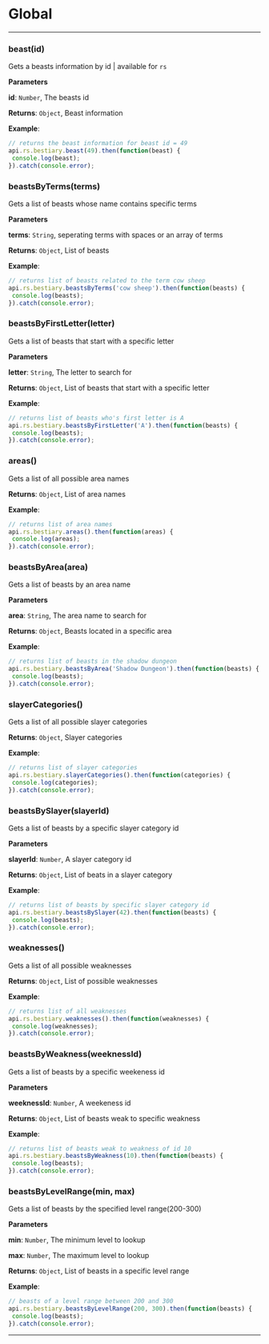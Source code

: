 # Global





* * *

### beast(id) 

Gets a beasts information by id | available for `rs`

**Parameters**

**id**: `Number`, The beasts id

**Returns**: `Object`, Beast information

**Example**:
```js
// returns the beast information for beast id = 49api.rs.bestiary.beast(49).then(function(beast) { console.log(beast);}).catch(console.error);
```


### beastsByTerms(terms) 

Gets a list of beasts whose name contains specific terms

**Parameters**

**terms**: `String`, seperating terms with spaces or an array of terms

**Returns**: `Object`, List of beasts

**Example**:
```js
// returns list of beasts related to the term cow sheepapi.rs.bestiary.beastsByTerms('cow sheep').then(function(beasts) { console.log(beasts);}).catch(console.error);
```


### beastsByFirstLetter(letter) 

Gets a list of beasts that start with a specific letter

**Parameters**

**letter**: `String`, The letter to search for

**Returns**: `Object`, List of beasts that start with a specific letter

**Example**:
```js
// returns list of beasts who's first letter is Aapi.rs.bestiary.beastsByFirstLetter('A').then(function(beasts) { console.log(beasts);}).catch(console.error);
```


### areas() 

Gets a list of all possible area names

**Returns**: `Object`, List of area names

**Example**:
```js
// returns list of area namesapi.rs.bestiary.areas().then(function(areas) { console.log(areas);}).catch(console.error);
```


### beastsByArea(area) 

Gets a list of beasts by an area name

**Parameters**

**area**: `String`, The area name to search for

**Returns**: `Object`, Beasts located in a specific area

**Example**:
```js
// returns list of beasts in the shadow dungeonapi.rs.bestiary.beastsByArea('Shadow Dungeon').then(function(beasts) { console.log(beasts);}).catch(console.error);
```


### slayerCategories() 

Gets a list of all possible slayer categories

**Returns**: `Object`, Slayer categories

**Example**:
```js
// returns list of slayer categoriesapi.rs.bestiary.slayerCategories().then(function(categories) { console.log(categories);}).catch(console.error);
```


### beastsBySlayer(slayerId) 

Gets a list of beasts by a specific slayer category id

**Parameters**

**slayerId**: `Number`, A slayer category id

**Returns**: `Object`, List of beats in a slayer category

**Example**:
```js
// returns list of beasts by specific slayer category idapi.rs.bestiary.beastsBySlayer(42).then(function(beasts) { console.log(beasts);}).catch(console.error);
```


### weaknesses() 

Gets a list of all possible weaknesses

**Returns**: `Object`, List of possible weaknesses

**Example**:
```js
// returns list of all weaknessesapi.rs.bestiary.weaknesses().then(function(weaknesses) { console.log(weaknesses);}).catch(console.error);
```


### beastsByWeakness(weeknessId) 

Gets a list of beasts by a specific weekeness id

**Parameters**

**weeknessId**: `Number`, A weekeness id

**Returns**: `Object`, List of beasts weak to specific weakness

**Example**:
```js
// returns list of beasts weak to weakness of id 10api.rs.bestiary.beastsByWeakness(10).then(function(beasts) { console.log(beasts);}).catch(console.error);
```


### beastsByLevelRange(min, max) 

Gets a list of beasts by the specified level range(200-300)

**Parameters**

**min**: `Number`, The minimum level to lookup

**max**: `Number`, The maximum level to lookup

**Returns**: `Object`, List of beasts in a specific level range

**Example**:
```js
// beasts of a level range between 200 and 300api.rs.bestiary.beastsByLevelRange(200, 300).then(function(beasts) { console.log(beasts);}).catch(console.error);
```



* * *











